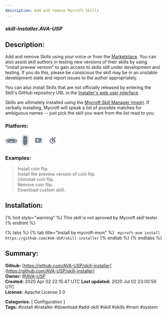 ```yaml
---
description: Add and remove Mycroft Skills
---
```


### _skill-installer.AVA-USP_  
## Description:  
Add and remove Skills using your voice or from the [Marketplace](https://market.mycroft.ai).
You can also assist skill authors in testing new versions of their skills by
using "install prevew version" to gain access to skills still under development
and testing.  If you do this, please be consicious the skill may be in an
unstable development state and report issues to the author appropriately.

You can also install Skills that are not officially released by entering the
Skill's GitHub repository URL in the [Installer's web user interface](https://home.mycroft.ai/#/skill).

Skills are ultimately installed using the [Mycroft Skill Manager (msm)](https://mycroft.ai/documentation/msm).  If verbally installing, Mycroft will speak a list of possible matches for
ambiguous names -- just pick the skill you want from the list read to you.  
  
  
### Platform:  
 ![Mark I](../.gitbook/assets/mark-1-icon.png)  ![Mark II](../.gitbook/assets/mark-2-icon.png)  ![Picroft](../.gitbook/assets/picroft-icon.png)  ![plasmoid](../.gitbook/assets/kde.png)   
### Examples:  
> Install coin flip.  
> Install the preview version of coin flip.  
> Uninstall coin flip.  
> Remove coin flip.  
> Download custom skill.  
  
## Installation:  
{% hint style="warning" %}
This skill is not aproved by Mycroft skill tester.
{% endhint %}
    
{% tabs %}
{% tab title="Install by mycroft-msm" %}
``` mycroft-msm install https://github.com/AVA-USP/skill-installer```
{% endtab %}
  {% endtabs %}
    
## Summary:  
**Github:** [https://github.com/AVA-USP/skill-installer](https://github.com/AVA-USP/skill-installer)  
**Owner:** [@AVA-USP](https://github.com/AVA-USP)  
**Created:** 2020 Apr 02 22:15:47 UTC  **Last updated:** 2020 Jul 02 23:00:56 UTC  
**License:** Apache License 2.0  
  
**Categories:** [ Configuration ]   
**Tags:** \#install \#installer \#download \#add-skill \#skill \#skills \#msm \#system   
